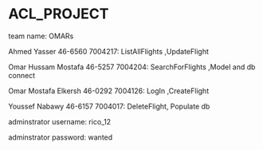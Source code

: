 # ACL_PROJECT
team name: OMARs


Ahmed Yasser 46-6560 7004217: ListAllFlights ,UpdateFlight


Omar Hussam Mostafa 46-5257 7004204: SearchForFlights ,Model and db connect


Omar Mostafa Elkersh 46-0292 7004126: LogIn ,CreateFlight


Youssef Nabawy 46-6157 7004017: DeleteFlight, Populate db


adminstrator username: rico_12


adminstrator password: wanted
